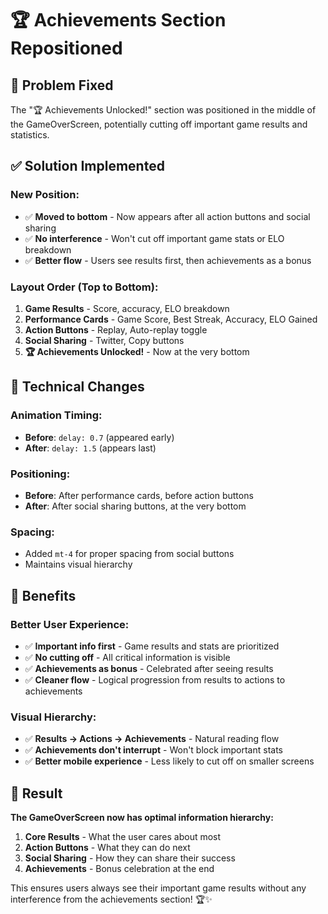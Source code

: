 # 🏆 Achievements Section Repositioned

## 🎯 **Problem Fixed**
The "🏆 Achievements Unlocked!" section was positioned in the middle of the GameOverScreen, potentially cutting off important game results and statistics.

## ✅ **Solution Implemented**

### **New Position:**
- ✅ **Moved to bottom** - Now appears after all action buttons and social sharing
- ✅ **No interference** - Won't cut off important game stats or ELO breakdown
- ✅ **Better flow** - Users see results first, then achievements as a bonus

### **Layout Order (Top to Bottom):**
1. **Game Results** - Score, accuracy, ELO breakdown
2. **Performance Cards** - Game Score, Best Streak, Accuracy, ELO Gained  
3. **Action Buttons** - Replay, Auto-replay toggle
4. **Social Sharing** - Twitter, Copy buttons
5. **🏆 Achievements Unlocked!** - Now at the very bottom

## 🔧 **Technical Changes**

### **Animation Timing:**
- **Before**: `delay: 0.7` (appeared early)
- **After**: `delay: 1.5` (appears last)

### **Positioning:**
- **Before**: After performance cards, before action buttons
- **After**: After social sharing buttons, at the very bottom

### **Spacing:**
- Added `mt-4` for proper spacing from social buttons
- Maintains visual hierarchy

## 🎯 **Benefits**

### **Better User Experience:**
- ✅ **Important info first** - Game results and stats are prioritized
- ✅ **No cutting off** - All critical information is visible
- ✅ **Achievements as bonus** - Celebrated after seeing results
- ✅ **Cleaner flow** - Logical progression from results to actions to achievements

### **Visual Hierarchy:**
- ✅ **Results → Actions → Achievements** - Natural reading flow
- ✅ **Achievements don't interrupt** - Won't block important stats
- ✅ **Better mobile experience** - Less likely to cut off on smaller screens

## 🎉 **Result**

**The GameOverScreen now has optimal information hierarchy:**
1. **Core Results** - What the user cares about most
2. **Action Buttons** - What they can do next  
3. **Social Sharing** - How they can share their success
4. **Achievements** - Bonus celebration at the end

This ensures users always see their important game results without any interference from the achievements section! 🏆✨
